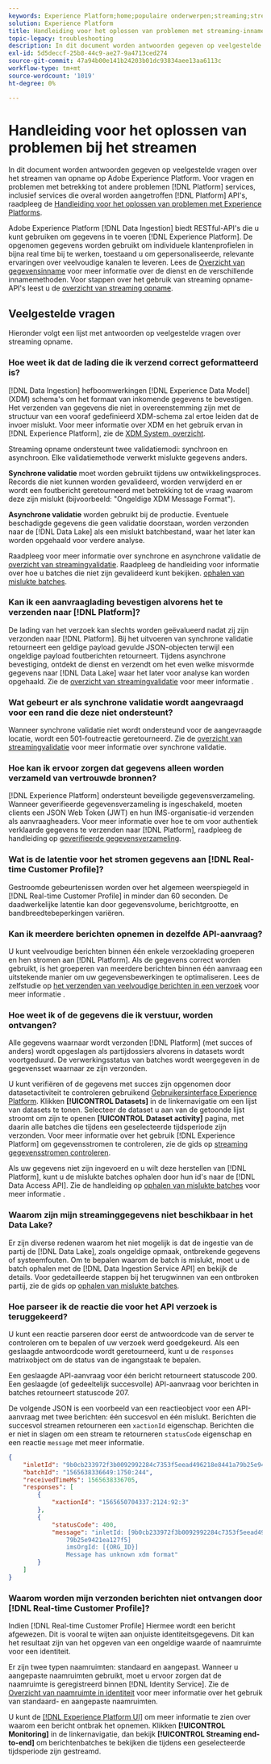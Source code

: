 ```yaml
---
keywords: Experience Platform;home;populaire onderwerpen;streaming;streaming opname;problemen oplossen;streaming opname oplossen;streaming opname ophalen faq;faq;
solution: Experience Platform
title: Handleiding voor het oplossen van problemen met streaming-inname
topic-legacy: troubleshooting
description: In dit document worden antwoorden gegeven op veelgestelde vragen over het streamen van opname op Adobe Experience Platform.
exl-id: 5d5deccf-25b8-44c9-ae27-9a4713ced274
source-git-commit: 47a94b00e141b24203b01dc93834aee13aa6113c
workflow-type: tm+mt
source-wordcount: '1019'
ht-degree: 0%

---
```


# Handleiding voor het oplossen van problemen bij het streamen

In dit document worden antwoorden gegeven op veelgestelde vragen over het streamen van opname op Adobe Experience Platform. Voor vragen en problemen met betrekking tot andere problemen [!DNL Platform] services, inclusief services die overal worden aangetroffen [!DNL Platform] API&#39;s, raadpleeg de [Handleiding voor het oplossen van problemen met Experience Platforms](../../landing/troubleshooting.md).

Adobe Experience Platform [!DNL Data Ingestion] biedt RESTful-API&#39;s die u kunt gebruiken om gegevens in te voeren [!DNL Experience Platform]. De opgenomen gegevens worden gebruikt om individuele klantenprofielen in bijna real time bij te werken, toestaand u om gepersonaliseerde, relevante ervaringen over veelvoudige kanalen te leveren. Lees de [Overzicht van gegevensinname](../home.md) voor meer informatie over de dienst en de verschillende innamemethoden. Voor stappen over het gebruik van streaming opname-API&#39;s leest u de [overzicht van streaming opname](../streaming-ingestion/overview.md).

## Veelgestelde vragen

Hieronder volgt een lijst met antwoorden op veelgestelde vragen over streaming opname.

### Hoe weet ik dat de lading die ik verzend correct geformatteerd is?

[!DNL Data Ingestion] hefboomwerkingen [!DNL Experience Data Model] (XDM) schema&#39;s om het formaat van inkomende gegevens te bevestigen. Het verzenden van gegevens die niet in overeenstemming zijn met de structuur van een vooraf gedefinieerd XDM-schema zal ertoe leiden dat de invoer mislukt. Voor meer informatie over XDM en het gebruik ervan in [!DNL Experience Platform], zie de [XDM System, overzicht](../../xdm/home.md).

Streaming opname ondersteunt twee validatiemodi: synchroon en asynchroon. Elke validatiemethode verwerkt mislukte gegevens anders.

**Synchrone validatie** moet worden gebruikt tijdens uw ontwikkelingsproces. Records die niet kunnen worden gevalideerd, worden verwijderd en er wordt een foutbericht geretourneerd met betrekking tot de vraag waarom deze zijn mislukt (bijvoorbeeld: &quot;Ongeldige XDM Message Format&quot;).

**Asynchrone validatie** worden gebruikt bij de productie. Eventuele beschadigde gegevens die geen validatie doorstaan, worden verzonden naar de [!DNL Data Lake] als een mislukt batchbestand, waar het later kan worden opgehaald voor verdere analyse.

Raadpleeg voor meer informatie over synchrone en asynchrone validatie de [overzicht van streamingvalidatie](../quality/streaming-validation.md). Raadpleeg de handleiding voor informatie over hoe u batches die niet zijn gevalideerd kunt bekijken. [ophalen van mislukte batches](../quality/retrieve-failed-batches.md).

### Kan ik een aanvraaglading bevestigen alvorens het te verzenden naar [!DNL Platform]?

De lading van het verzoek kan slechts worden geëvalueerd nadat zij zijn verzonden naar [!DNL Platform]. Bij het uitvoeren van synchrone validatie retourneert een geldige payload gevulde JSON-objecten terwijl een ongeldige payload foutberichten retourneert. Tijdens asynchrone bevestiging, ontdekt de dienst en verzendt om het even welke misvormde gegevens naar [!DNL Data Lake] waar het later voor analyse kan worden opgehaald. Zie de [overzicht van streamingvalidatie](../quality/streaming-validation.md) voor meer informatie .

### Wat gebeurt er als synchrone validatie wordt aangevraagd voor een rand die deze niet ondersteunt?

Wanneer synchrone validatie niet wordt ondersteund voor de aangevraagde locatie, wordt een 501-foutreactie geretourneerd. Zie de [overzicht van streamingvalidatie](../quality/streaming-validation.md) voor meer informatie over synchrone validatie.

### Hoe kan ik ervoor zorgen dat gegevens alleen worden verzameld van vertrouwde bronnen?

[!DNL Experience Platform] ondersteunt beveiligde gegevensverzameling. Wanneer geverifieerde gegevensverzameling is ingeschakeld, moeten clients een JSON Web Token (JWT) en hun IMS-organisatie-id verzenden als aanvraagheaders. Voor meer informatie over hoe te om voor authentiek verklaarde gegevens te verzenden naar [!DNL Platform], raadpleeg de handleiding op [geverifieerde gegevensverzameling](../tutorials/create-authenticated-streaming-connection.md).

### Wat is de latentie voor het stromen gegevens aan [!DNL Real-time Customer Profile]?

Gestroomde gebeurtenissen worden over het algemeen weerspiegeld in [!DNL Real-time Customer Profile] in minder dan 60 seconden. De daadwerkelijke latentie kan door gegevensvolume, berichtgrootte, en bandbreedtebeperkingen variëren.

### Kan ik meerdere berichten opnemen in dezelfde API-aanvraag?

U kunt veelvoudige berichten binnen één enkele verzoeklading groeperen en hen stromen aan [!DNL Platform]. Als de gegevens correct worden gebruikt, is het groeperen van meerdere berichten binnen één aanvraag een uitstekende manier om uw gegevensbewerkingen te optimaliseren. Lees de zelfstudie op [het verzenden van veelvoudige berichten in een verzoek](../tutorials/streaming-multiple-messages.md) voor meer informatie .

### Hoe weet ik of de gegevens die ik verstuur, worden ontvangen?

Alle gegevens waarnaar wordt verzonden [!DNL Platform] (met succes of anders) wordt opgeslagen als partijdossiers alvorens in datasets wordt voortgeduurd. De verwerkingsstatus van batches wordt weergegeven in de gegevensset waarnaar ze zijn verzonden.

U kunt verifiëren of de gegevens met succes zijn opgenomen door datasetactiviteit te controleren gebruikend [Gebruikersinterface Experience Platform](https://platform.adobe.com). Klikken **[!UICONTROL Datasets]** in de linkernavigatie om een lijst van datasets te tonen. Selecteer de dataset u aan van de getoonde lijst stroomt om zijn te openen **[!UICONTROL Dataset activity]** pagina, met daarin alle batches die tijdens een geselecteerde tijdsperiode zijn verzonden. Voor meer informatie over het gebruik [!DNL Experience Platform] om gegevensstromen te controleren, zie de gids op [streaming gegevensstromen controleren](../quality/monitor-data-ingestion.md).

Als uw gegevens niet zijn ingevoerd en u wilt deze herstellen van [!DNL Platform], kunt u de mislukte batches ophalen door hun id&#39;s naar de [!DNL Data Access API]. Zie de handleiding op [ophalen van mislukte batches](../quality/retrieve-failed-batches.md) voor meer informatie .

### Waarom zijn mijn streaminggegevens niet beschikbaar in het Data Lake?

Er zijn diverse redenen waarom het niet mogelijk is dat de ingestie van de partij de [!DNL Data Lake], zoals ongeldige opmaak, ontbrekende gegevens of systeemfouten. Om te bepalen waarom de batch is mislukt, moet u de batch ophalen met de [!DNL Data Ingestion Service API] en bekijk de details. Voor gedetailleerde stappen bij het terugwinnen van een ontbroken partij, zie de gids op [ophalen van mislukte batches](../quality/retrieve-failed-batches.md).

### Hoe parseer ik de reactie die voor het API verzoek is teruggekeerd?

U kunt een reactie parseren door eerst de antwoordcode van de server te controleren om te bepalen of uw verzoek werd goedgekeurd. Als een geslaagde antwoordcode wordt geretourneerd, kunt u de `responses` matrixobject om de status van de ingangstaak te bepalen.

Een geslaagde API-aanvraag voor één bericht retourneert statuscode 200. Een geslaagde (of gedeeltelijk succesvolle) API-aanvraag voor berichten in batches retourneert statuscode 207.

De volgende JSON is een voorbeeld van een reactieobject voor een API-aanvraag met twee berichten: één succesvol en één mislukt. Berichten die succesvol streamen retourneren een `xactionId` eigenschap. Berichten die er niet in slagen om een stream te retourneren `statusCode` eigenschap en een reactie `message` met meer informatie.

```JSON
{
    "inletId": "9b0cb233972f3b0092992284c7353f5eead496218e8441a79b25e9421ea127f5",
    "batchId": "1565638336649:1750:244",
    "receivedTimeMs": 1565638336705,
    "responses": [
        {
            "xactionId": "1565650704337:2124:92:3"
        },
        {
            "statusCode": 400,
            "message": "inletId: [9b0cb233972f3b0092992284c7353f5eead496218e8441a
                79b25e9421ea127f5] 
                imsOrgId: [{ORG_ID}] 
                Message has unknown xdm format"
        }
    ]
}
```

### Waarom worden mijn verzonden berichten niet ontvangen door [!DNL Real-time Customer Profile]?

Indien [!DNL Real-time Customer Profile] Hiermee wordt een bericht afgewezen. Dit is vooral te wijten aan onjuiste identiteitsgegevens. Dit kan het resultaat zijn van het opgeven van een ongeldige waarde of naamruimte voor een identiteit.

Er zijn twee typen naamruimten: standaard en aangepast. Wanneer u aangepaste naamruimten gebruikt, moet u ervoor zorgen dat de naamruimte is geregistreerd binnen [!DNL Identity Service]. Zie de [Overzicht van naamruimte in identiteit](../../identity-service/namespaces.md) voor meer informatie over het gebruik van standaard- en aangepaste naamruimten.

U kunt de [[!DNL Experience Platform UI]](https://platform.adobe.com) om meer informatie te zien over waarom een bericht ontbrak het opnemen. Klikken **[!UICONTROL Monitoring]** in de linkernavigatie, dan bekijk **[!UICONTROL Streaming end-to-end]** om berichtenbatches te bekijken die tijdens een geselecteerde tijdsperiode zijn gestreamd.

